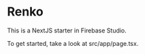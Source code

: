 # Renko

This is a NextJS starter in Firebase Studio.

To get started, take a look at src/app/page.tsx.
